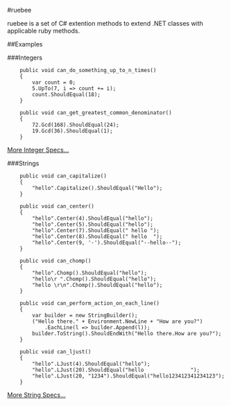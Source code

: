 #ruebee

ruebee is a set of C# extention methods to extend .NET classes with applicable ruby methods.

##Examples

###Integers
	
		public void can_do_something_up_to_n_times()
		{
		    var count = 0;
		    5.UpTo(7, i => count += i);
		    count.ShouldEqual(18);
		}

		public void can_get_greatest_common_denominator()
		{
		    72.Gcd(168).ShouldEqual(24);
		    19.Gcd(36).ShouldEqual(1);
		}

[More Integer Specs...](http://github.com/ignu/ruebee/blob/master/src/specs/IntegerSpecs.cs)

###Strings
        
        public void can_capitalize()
        {
            "hello".Capitalize().ShouldEqual("Hello");
        }

        public void can_center()
        {
            "hello".Center(4).ShouldEqual("hello");
            "hello".Center(5).ShouldEqual("hello");
            "hello".Center(7).ShouldEqual(" hello ");
            "hello".Center(8).ShouldEqual(" hello  ");
            "hello".Center(9, '-').ShouldEqual("--hello--");
        }

        public void can_chomp()
        {
            "hello".Chomp().ShouldEqual("hello");
            "hello\r ".Chomp().ShouldEqual("hello");
            "hello \r\n".Chomp().ShouldEqual("hello");            
        }

        public void can_perform_action_on_each_line()
        {
            var builder = new StringBuilder();
            ("Hello there." + Environment.NewLine + "How are you?")
                .EachLine(l => builder.Append(l));
            builder.ToString().ShouldEndWith("Hello there.How are you?");
        }

        public void can_ljust()
        {
            "hello".LJust(4).ShouldEqual("hello");
            "hello".LJust(20).ShouldEqual("hello               ");
            "hello".LJust(20, "1234").ShouldEqual("hello123412341234123");   
        }
	
[More String Specs...](http://github.com/ignu/ruebee/blob/master/src/specs/StringSpecs.cs)
